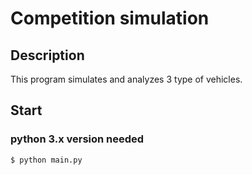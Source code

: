 # Competition simulation

## Description
This program simulates and analyzes 3 type of vehicles.

## Start
### python 3.x version needed
```
$ python main.py
```
